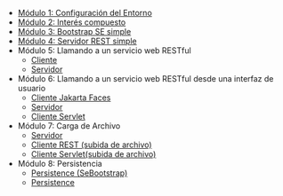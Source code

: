 
* [Módulo 1: Configuración del Entorno](mod_01_environment_setup/README_ES.md)
* [Módulo 2: Interés compuesto](mod_02_compoundinterest_participant/README_ES.md)
* [Módulo 3: Bootstrap SE simple](mod_03_restsebootstrap_participant/README_ES.md)
* [Módulo 4: Servidor REST simple](mod_04_restserver_participant/README_ES.md)
* Módulo 5: Llamando a un servicio web RESTful
   -  [Cliente](mod_05_restclient_participant/README_ES.md)
   -  [Servidor](mod_05_restserver/README_ES.md)
* Módulo 6: Llamando a un servicio web RESTful desde una interfaz de usuario
   - [Cliente Jakarta Faces](mod_06_jsfclient_participant/README_ES.md)
   - [Servidor](mod_06_restserver/README_ES.md)
   - [Cliente Servlet](mod_06_servletclient_participant/README_ES.md)
* Módulo 7: Carga de Archivo
   - [Servidor](mod_07_multipart_server_participant/README_ES.md)
   - [Cliente REST (subida de archivo)](mod_07_restclientupload_participant/README.md)
   - [Cliente Servlet(subida de archivo)](mod_07_servletclientmultipart_participant/README.md)
* Módulo 8: Persistencia
   - [Persistence (SeBootstrap)](mod_08_JPA_RestSeBootstrap_participant/README.md)
   - [Persistence](mod_08_JPA_Server_participant/README.md)
